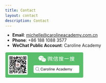 ```yaml
---
title: Contact
layout: contact
description: Contact
---
```


- **Email**: [michelle@carolineacademy.com.cn](mailto:michelle@carolineacademy.com.cn)
- **Phone**: +86 188 1088 3577
- **WeChat Public Account**: Caroline Academy

<img src="images/wechat.jpg" alt="wechat" style="zoom: 25%;" />
